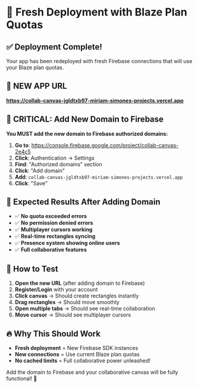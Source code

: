 # 🚀 Fresh Deployment with Blaze Plan Quotas

## ✅ Deployment Complete!
Your app has been redeployed with fresh Firebase connections that will use your Blaze plan quotas.

## 🎯 NEW APP URL
**https://collab-canvas-jgldtxb97-miriam-simones-projects.vercel.app**

## 🔧 CRITICAL: Add New Domain to Firebase
**You MUST add the new domain to Firebase authorized domains:**

1. **Go to**: https://console.firebase.google.com/project/collab-canvas-2e4c5
2. **Click**: Authentication → Settings  
3. **Find**: "Authorized domains" section
4. **Click**: "Add domain"
5. **Add**: `collab-canvas-jgldtxb97-miriam-simones-projects.vercel.app`
6. **Click**: "Save"

## 🎉 Expected Results After Adding Domain
- ✅ **No quota exceeded errors**
- ✅ **No permission denied errors** 
- ✅ **Multiplayer cursors working**
- ✅ **Real-time rectangles syncing**
- ✅ **Presence system showing online users**
- ✅ **Full collaborative features**

## 🧪 How to Test
1. **Open the new URL** (after adding domain to Firebase)
2. **Register/Login** with your account
3. **Click canvas** → Should create rectangles instantly
4. **Drag rectangles** → Should move smoothly
5. **Open multiple tabs** → Should see real-time collaboration
6. **Move cursor** → Should see multiplayer cursors

## 🔥 Why This Should Work
- **Fresh deployment** = New Firebase SDK instances
- **New connections** = Use current Blaze plan quotas
- **No cached limits** = Full collaborative power unleashed!

Add the domain to Firebase and your collaborative canvas will be fully functional! 🎨
